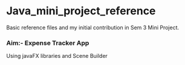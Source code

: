 # Java_mini_project_reference
Basic reference files and my initial contribution in Sem 3 Mini Project.
### Aim:- Expense Tracker App
Using javaFX libraries and Scene Builder
